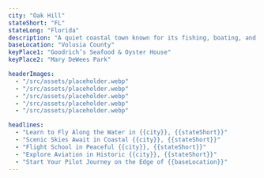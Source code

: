 ```yaml
---
city: "Oak Hill"
stateShort: "FL"
stateLong: "Florida"
description: "A quiet coastal town known for its fishing, boating, and scenic views of the Indian River Lagoon."
baseLocation: "Volusia County"
keyPlace1: "Goodrich’s Seafood & Oyster House"
keyPlace2: "Mary DeWees Park"

headerImages:
  - "/src/assets/placeholder.webp"
  - "/src/assets/placeholder.webp"
  - "/src/assets/placeholder.webp"
  - "/src/assets/placeholder.webp"
  - "/src/assets/placeholder.webp"

headlines:
  - "Learn to Fly Along the Water in {{city}}, {{stateShort}}"
  - "Scenic Skies Await in Coastal {{city}}, {{stateShort}}"
  - "Flight School in Peaceful {{city}}, {{stateShort}}"
  - "Explore Aviation in Historic {{city}}, {{stateShort}}"
  - "Start Your Pilot Journey on the Edge of {{baseLocation}}"
---
```

